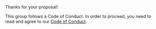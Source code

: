 Thanks for your proposal!

This group follows a Code of Conduct. In order to proceed, you need to read and
agree to our
[Code of Conduct](https://www.contributor-covenant.org/version/2/1/code_of_conduct/).
